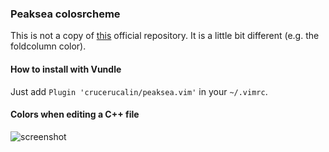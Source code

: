 ### Peaksea colosrcheme

This is not a copy of [this](https://github.com/vim-scripts/peaksea) official
repository. It is a little bit different (e.g. the foldcolumn color).


#### How to install with Vundle
Just add `Plugin 'crucerucalin/peaksea.vim'` in your `~/.vimrc`.

#### Colors when editing a C++ file
![screenshot](http://i.imgur.com/1K69YJt.png)
